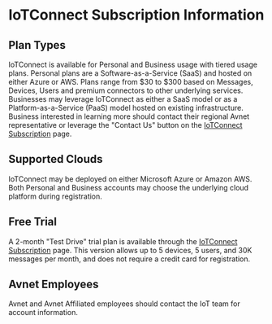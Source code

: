 # IoTConnect Subscription Information

## Plan Types  

IoTConnect is available for Personal and Business usage with tiered usage plans.  Personal plans are a Software-as-a-Service (SaaS) and hosted on either Azure or AWS.  Plans range from $30 to $300 based on Messages, Devices, Users and premium connectors to other underlying services.  Businesses may leverage IoTConnect as either a SaaS model or as a Platform-as-a-Service (PaaS) model hosted on existing infrastructure.  Business interested in learning more should contact their regional Avnet representative or leverage the "Contact Us" button on the [IoTConnect Subscription](https://subscription.iotconnect.io/subscribe) page.

## Supported Clouds  

IoTConnect may be deployed on either Microsoft Azure or Amazon AWS. Both Personal and Business accounts may choose the underlying cloud platform during registration. 

## Free Trial  

A 2-month "Test Drive" trial plan is available through the [IoTConnect Subscription](https://subscription.iotconnect.io/subscribe) page.  This version allows up to 5 devices, 5 users, and 30K messages per month, and does not require a credit card for registration.

## Avnet Employees  

Avnet and Avnet Affiliated employees should contact the IoT team for account information.
